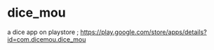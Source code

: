 # dice_mou

a dice app on playstore ; https://play.google.com/store/apps/details?id=com.dicemou.dice_mou
